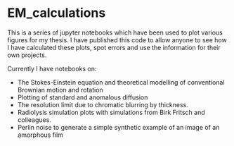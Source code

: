 # EM_calculations

This is a series of jupyter notebooks which have been used to plot various figures for my thesis. I have published this code to allow anyone to see how I have calculated these plots, spot errors and use the information for their own projects. 

Currently I have notebooks on: 

- The Stokes-Einstein equation and theoretical modelling of conventional Brownian motion and rotation
- Plotting of standard and anomalous diffusion
- The resolution limit due to chromatic blurring by thickness.
- Radiolysis simulation plots with simulations from Birk Fritsch and colleagues.
- Perlin noise to generate a simple synthetic example of an image of an amorphous film
